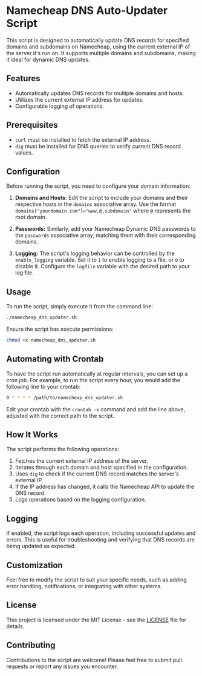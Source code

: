 # Namecheap DNS Auto-Updater Script

This script is designed to automatically update DNS records for specified domains and subdomains on Namecheap, using the current external IP of the server it's run on. It supports multiple domains and subdomains, making it ideal for dynamic DNS updates.

## Features

- Automatically updates DNS records for multiple domains and hosts.
- Utilizes the current external IP address for updates.
- Configurable logging of operations.

## Prerequisites

- `curl` must be installed to fetch the external IP address.
- `dig` must be installed for DNS queries to verify current DNS record values.

## Configuration

Before running the script, you need to configure your domain information:

1. **Domains and Hosts:** Edit the script to include your domains and their respective hosts in the `domains` associative array. Use the format `domains["yourdomain.com"]="www,@,subdomain"` where `@` represents the root domain.

2. **Passwords:** Similarly, add your Namecheap Dynamic DNS passwords to the `passwords` associative array, matching them with their corresponding domains.

3. **Logging:** The script's logging behavior can be controlled by the `enable_logging` variable. Set it to `1` to enable logging to a file, or `0` to disable it. Configure the `logfile` variable with the desired path to your log file.

## Usage

To run the script, simply execute it from the command line:

```bash
./namecheap_dns_updater.sh
```

Ensure the script has execute permissions:

```bash
chmod +x namecheap_dns_updater.sh
```

## Automating with Crontab

To have the script run automatically at regular intervals, you can set up a cron job. For example, to run the script every hour, you would add the following line to your crontab:

```bash
0 * * * * /path/to/namecheap_dns_updater.sh
```

Edit your crontab with the `crontab -e` command and add the line above, adjusted with the correct path to the script.

## How It Works

The script performs the following operations:

1. Fetches the current external IP address of the server.
2. Iterates through each domain and host specified in the configuration.
3. Uses `dig` to check if the current DNS record matches the server's external IP.
4. If the IP address has changed, it calls the Namecheap API to update the DNS record.
5. Logs operations based on the logging configuration.

## Logging

If enabled, the script logs each operation, including successful updates and errors. This is useful for troubleshooting and verifying that DNS records are being updated as expected.

## Customization

Feel free to modify the script to suit your specific needs, such as adding error handling, notifications, or integrating with other systems.

## License

This project is licensed under the MIT License - see the [LICENSE](LICENSE) file for details.
## Contributing

Contributions to the script are welcome! Please feel free to submit pull requests or report any issues you encounter.
